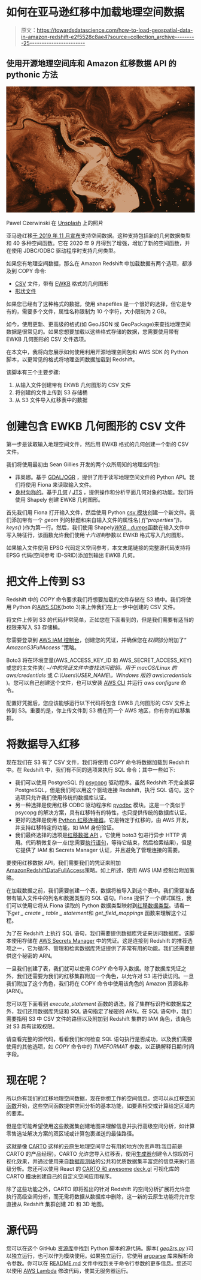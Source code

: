 # 如何在亚马逊红移中加载地理空间数据

> 原文：<https://towardsdatascience.com/how-to-load-geospatial-data-in-amazon-redshift-e2f5528c8ae4?source=collection_archive---------25----------------------->

## 使用开源地理空间库和 Amazon 红移数据 API 的 pythonic 方法

![](img/d85986a9de7b73747fd0e21720ac32f5.png)

Pawel Czerwinski 在 [Unsplash](https://unsplash.com/images/stock/creative-common?utm_source=unsplash&utm_medium=referral&utm_content=creditCopyText) 上的照片

亚马逊红移[于 2019 年 11 月宣布](https://aws.amazon.com/about-aws/whats-new/2019/11/amazon-redshift-announces-support-spatial-data)支持空间数据。这种支持包括新的几何数据类型和 40 多种空间函数。它在 2020 年 9 月得到了增强，增加了新的空间函数，并在使用 JDBC/ODBC 驱动程序时支持几何类型。

如果您有地理空间数据，那么在 Amazon Redshift 中加载数据有两个选项，都涉及到 COPY 命令:

*   [CSV](https://docs.aws.amazon.com/redshift/latest/dg/copy-usage_notes-spatial-data.html) 文件，带有 [EWKB](https://en.wikipedia.org/wiki/Well-known_text_representation_of_geometry#Format_variations) 格式的几何图形
*   [形状文件](https://docs.aws.amazon.com/redshift/latest/dg/spatial-copy-shapefile.html)

如果您已经有了这种格式的数据，使用 shapefiles 是一个很好的选择，但它是专有的，需要多个文件，属性名称限制为 10 个字符，大小限制为 2 GB。

如今，使用更新、更高级的格式(如 GeoJSON 或 GeoPackage)来查找地理空间数据是很常见的。如果您想要加载以这些格式存储的数据，您需要使用带有 EWKB 几何图形的 CSV 文件选项。

在本文中，我将向您展示如何使用利用开源地理空间包和 AWS SDK 的 Python 脚本，以更常见的格式将地理空间数据加载到 Redshift。

该脚本有三个主要步骤:

1.  从输入文件创建带有 EKWB 几何图形的 CSV 文件
2.  将创建的文件上传到 S3 存储桶
3.  从 S3 文件导入红移表中的数据

# 创建包含 EWKB 几何图形的 CSV 文件

第一步是读取输入地理空间文件，然后用 EWKB 格式的几何创建一个新的 CSV 文件。

我们将使用最初由 Sean Gillies 开发的两个众所周知的地理空间包:

*   菲奥娜。基于 [GDAL/OGR](https://www.osgeo.org/projects/gdal/) ，提供了用于读写地理空间文件的 Python API。我们将使用 Fiona 来读取输入文件。
*   [身材匀称的](https://github.com/Toblerity/Shapely)。基于[几何](https://trac.osgeo.org/geos/) / [JTS](https://locationtech.github.io/jts/) ，提供操作和分析平面几何对象的功能。我们将使用 Shapely 创建 EWKB 几何图形。

首先我们用 Fiona 打开输入文件，然后使用 Python [csv 模块](https://docs.python.org/3/library/csv.html)创建一个新文件。我们添加带有一个 *geom* 列的标题和来自输入文件的属性名( *f["properties"])。keys()* )作为第一行。然后，我们使用 Shapely[*WKB . dumps*](https://shapely.readthedocs.io/en/stable/manual.html#shapely.wkb.dumps)函数在输入文件中写入特征行，该函数允许我们使用*十六进制*参数以 EWKB 格式写入几何图形。

如果输入文件使用 EPSG 代码定义空间参考，本文末尾链接的完整源代码支持将 EPSG 代码(空间参考 ID-SRID)添加到输出 EWKB 几何。

# 把文件上传到 S3

Redshift 中的 *COPY* 命令要求我们将想要加载的文件存储在 S3 桶中。我们将使用 Python 的[AWS SDK](https://aws.amazon.com/sdk-for-python/)(boto 3)来上传我们在上一步中创建的 CSV 文件。

将文件上传到 S3 的代码非常简单，正如您在下面看到的，但是我们需要有适当的权限来写入 S3 存储桶。

您需要登录到 [AWS IAM 控制台](https://console.aws.amazon.com/iam/home)，创建您的凭证，并确保您在*权限*部分附加了“ *AmazonS3FullAccess* ”策略。

Boto3 将在环境变量(AWS_ACCESS_KEY_ID 和 AWS_SECRET_ACCESS_KEY)或您的主文件夹( *~/中的凭证文件中查找访问密钥。用于 macOS/Linux 的 aws/credentials* 或 *C:\Users\USER_NAME\。Windows 版的 aws\credentials* )。您可以自己创建这个文件，也可以安装 [AWS CLI](https://aws.amazon.com/cli/) 并运行 *aws configure* 命令。

配置好凭据后，您应该能够运行以下代码将包含 EWKB 几何图形的 CSV 文件上传到 S3。重要的是，你上传文件到 S3 桶在同一个 AWS 地区，你有你的红移集群。

# 将数据导入红移

现在我们在 S3 有了 CSV 文件，我们将使用 *COPY* 命令将数据加载到 Redshift 中。在 Redshift 中，我们有不同的选项来执行 SQL 命令；其中一些如下:

*   我们可以使用 PostgreSQL 的 [psycopg](https://www.psycopg.org/) 驱动程序。虽然 Redshift 不完全兼容 PostgreSQL，但是我们可以用这个驱动连接 Redshift，执行 SQL 语句。这个选项只允许我们使用传统的数据库认证。
*   另一种选择是使用红移 ODBC 驱动程序和 [pyodbc](https://pypi.org/project/pyodbc/) 模块。这是一个类似于 psycopg 的解决方案，具有红移特有的特性，也只提供传统的数据库认证。
*   更好的选择是使用 [Python 红移连接器](https://github.com/aws/amazon-redshift-python-driver)。它是特定于红移的，由 AWS 开发，并支持红移特定的功能，如 IAM 身份验证。
*   我们最终选择的选项是[红移数据 API](https://docs.aws.amazon.com/redshift/latest/mgmt/data-api.html) 。它使用 boto3 包进行异步 HTTP 调用。代码稍微复杂一点(您需要[执行语句](https://boto3.amazonaws.com/v1/documentation/api/latest/reference/services/redshift-data.html#RedshiftDataAPIService.Client.execute_statement)，等待它结束，然后检索结果)，但是它提供了 IAM 和 Secrets Manager 认证，并且避免了管理连接的需要。

要使用红移数据 API，我们需要我们的凭证来附加[AmazonRedshiftDataFullAccess](https://docs.aws.amazon.com/redshift/latest/mgmt/redshift-iam-access-control-identity-based.html)策略。如上所述，使用 AWS IAM 控制台附加策略。

在加载数据之前，我们需要创建一个表，数据将被导入到这个表中。我们需要准备带有输入文件中的列名和数据类型的 SQL 语句。Fiona 提供了一个*模式*属性，我们可以使用它将从 Fiona 读取的 Python 数据类型映射到[红移数据类型](https://docs.aws.amazon.com/redshift/latest/dg/c_Supported_data_types.html)。请看一下*get _ create _ table _ statement*和 *get_field_mappings* 函数来理解这个过程。

为了在 Redshift 上执行 SQL 语句，我们需要提供数据库凭证来访问数据库。该脚本使用存储在 [AWS Secrets Manager](https://aws.amazon.com/secrets-manager/) 中的凭证。这是连接到 Redshift 的推荐选项之一，它为循环、管理和检索数据库凭证提供了非常有用的功能。我们还需要提供这个秘密的 ARN。

一旦我们创建了表，我们就可以使用 *COPY* 命令导入数据。除了数据库凭证之外，我们还需要为我们的红移集群附加一个角色，以允许对 S3 进行读访问。一旦我们附加了这个角色，我们将在 COPY 命令中使用该角色的 Amazon 资源名称(ARN)。

您可以在下面看到 *execute_statement* 函数的语法。除了集群标识符和数据库之外，我们还用数据库凭证和 SQL 语句指定了秘密的 ARN。在 SQL 语句中，我们需要指明 S3 中 CSV 文件的路径以及附加到 Redshift 集群的 IAM 角色，该角色对 S3 具有读取权限。

请查看完整的源代码，看看我们如何检查 SQL 语句执行是否成功，以及我们需要使用的其他选项，如 *COPY* 命令中的 *TIMEFORMAT* 参数，以正确解释日期/时间字段。

# 现在呢？

所以你有我们的红移地理空间数据，现在你想工作的空间信息。您可以从红移[空间函数](https://docs.aws.amazon.com/redshift/latest/dg/geospatial-functions.html)开始，这些空间函数提供空间分析的基本功能，如要素相交或计算给定区域内的要素。

但是您可能希望使用这些数据集创建地图来理解信息并执行高级空间分析，如计算零售选址解决方案的双区域或计算包裹递送的最佳路径。

这就是像 [CARTO](https://carto.com) 这样的云原生地理空间平台有用的地方(免责声明:我目前是 CARTO 的产品经理)。CARTO 允许您导入红移表，使用[生成器](https://carto.com/builder/)创建令人惊叹的可视化效果，并通过使用来自[数据观测站](https://carto.com/data-observatory/)的公共和优质数据集丰富您的信息来执行高级分析。您还可以使用 React 的 [CARTO 和 awesome](https://docs.carto.com/react) [deck.gl](https://deck.gl) 可视化库的 CARTO [模块](https://docs.carto.com/deck-gl)创建自己的自定义空间应用程序。

除了这些功能之外，CARTO 即将推出的针对 Redshift 的空间分析扩展将允许您执行高级空间分析，而无需将数据从数据库中删除，这一新的云原生功能将允许您直接从 Redshift 集群创建 2D 和 3D 地图。

# 源代码

您可以在这个 GitHub [资源库](https://github.com/borja-munoz/cloud-native-geo-importers)中找到 Python 脚本的源代码。脚本( [*geo2rs.py*](https://github.com/borja-munoz/cloud-native-geo-importers/blob/master/geo2rs.py) )可以独立运行，也可以作为模块使用。如果独立运行，它使用 [argparse](https://docs.python.org/3/library/argparse.html) 库来解析命令参数。你可以在 [README.md](https://github.com/borja-munoz/cloud-native-geo-importers/blob/master/README.md) 文件中找到关于命令行参数的更多信息。您还可以使用 [AWS Lambda](https://aws.amazon.com/lambda/) 修改代码，使其无服务器运行。